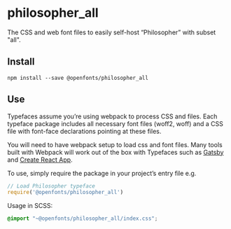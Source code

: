 
# philosopher_all

The CSS and web font files to easily self-host “Philosopher” with subset "all".

## Install

`npm install --save @openfonts/philosopher_all`

## Use

Typefaces assume you’re using webpack to process CSS and files. Each typeface
package includes all necessary font files (woff2, woff) and a CSS file with
font-face declarations pointing at these files.

You will need to have webpack setup to load css and font files. Many tools built
with Webpack will work out of the box with Typefaces such as [Gatsby](https://github.com/gatsbyjs/gatsby)
and [Create React App](https://github.com/facebookincubator/create-react-app).

To use, simply require the package in your project’s entry file e.g.

```javascript
// Load Philosopher typeface
require('@openfonts/philosopher_all')
```

Usage in SCSS:
```scss
@import "~@openfonts/philosopher_all/index.css";
```
